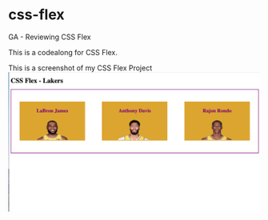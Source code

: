 # css-flex
GA - Reviewing CSS Flex

This is a codealong for CSS Flex.

This is a screenshot of my CSS Flex Project
![css-flex image](css-flex.png)